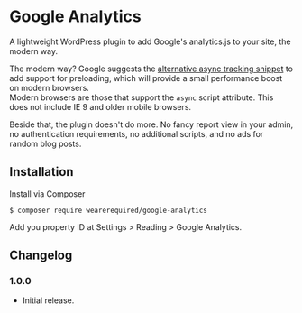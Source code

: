 # Google Analytics

A lightweight WordPress plugin to add Google's analytics.js to your site, the modern way.

The modern way? Google suggests the [alternative async tracking snippet](https://developers.google.com/analytics/devguides/collection/analyticsjs/#alternative_async_tracking_snippet) to add support for preloading, which will provide a small performance boost on modern browsers.  
Modern browsers are those that support the `async` script attribute. This does not include IE 9 and older mobile browsers.

Beside that, the plugin doesn't do more. No fancy report view in your admin, no authentication requirements, no additional scripts, and no ads for random blog posts.

## Installation

Install via Composer

	$ composer require wearerequired/google-analytics

Add you property ID at Settings > Reading > Google Analytics.

## Changelog

### 1.0.0

* Initial release.

